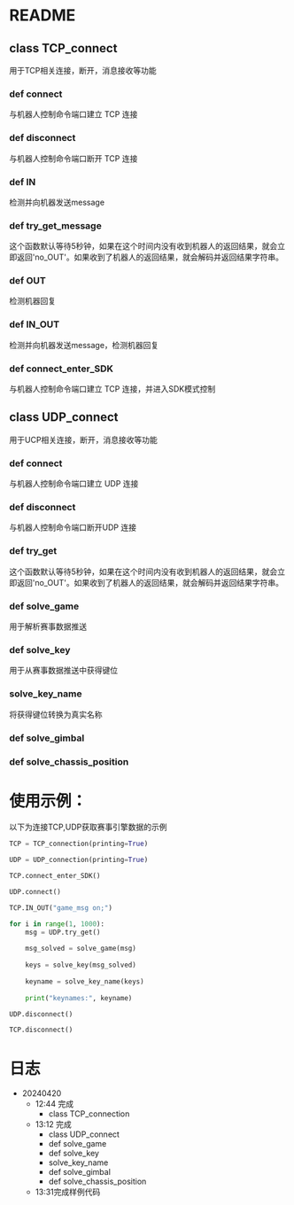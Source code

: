 # README

## class TCP_connect

用于TCP相关连接，断开，消息接收等功能

### def connect

与机器人控制命令端口建立 TCP 连接

### def disconnect

与机器人控制命令端口断开 TCP 连接

### def IN

检测并向机器发送message

### def try_get_message

这个函数默认等待5秒钟，如果在这个时间内没有收到机器人的返回结果，就会立即返回'no_OUT'。如果收到了机器人的返回结果，就会解码并返回结果字符串。

### def OUT

检测机器回复

### def IN_OUT

检测并向机器发送message，检测机器回复

### def connect_enter_SDK

与机器人控制命令端口建立 TCP 连接，并进入SDK模式控制

## class UDP_connect

用于UCP相关连接，断开，消息接收等功能

### def connect

与机器人控制命令端口建立 UDP 连接

### def disconnect

与机器人控制命令端口断开UDP 连接

### def try_get

这个函数默认等待5秒钟，如果在这个时间内没有收到机器人的返回结果，就会立即返回'no_OUT'。如果收到了机器人的返回结果，就会解码并返回结果字符串。

### def solve_game

用于解析赛事数据推送

### def solve_key

用于从赛事数据推送中获得键位

### solve_key_name

将获得键位转换为真实名称

### def solve_gimbal

### def solve_chassis_position

# 使用示例：

以下为连接TCP,UDP获取赛事引擎数据的示例

```python
TCP = TCP_connection(printing=True)

UDP = UDP_connection(printing=True)

TCP.connect_enter_SDK()

UDP.connect()

TCP.IN_OUT("game_msg on;")

for i in range(1, 1000):
	msg = UDP.try_get()
	
	msg_solved = solve_game(msg)
	
	keys = solve_key(msg_solved)
	
	keyname = solve_key_name(keys)
	
	print("keynames:", keyname)

UDP.disconnect()

TCP.disconnect()
```

# 日志

- 20240420
    - 12:44 完成
        - class TCP_connection
    - 13:12 完成
        - class UDP_connect
        - def solve_game
        - def solve_key
        - solve_key_name
        - def solve_gimbal
        - def solve_chassis_position
    - 13:31完成样例代码
